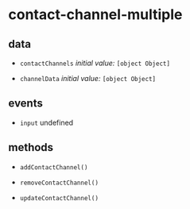 # contact-channel-multiple 





## data 
- `contactChannels` 
 *initial value:* `[object Object]` 

- `channelData` 
 *initial value:* `[object Object]` 


## events 
- `input` undefined 

## methods 
- `addContactChannel()` 

- `removeContactChannel()` 

- `updateContactChannel()` 


